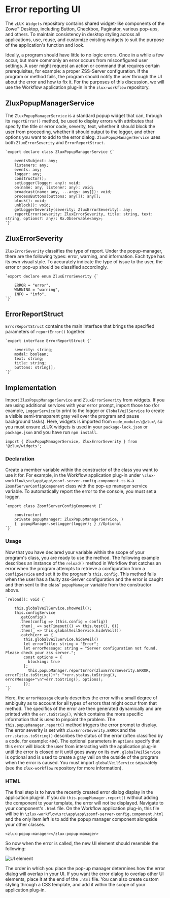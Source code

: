 # Error reporting UI

The `zLUX Widgets` repository contains shared widget-like components of the Zowe&trade; Desktop, including Button, Checkbox, Paginator, various pop-ups, and others. To maintain consistency in desktop styling across all applications, use, reuse, and customize existing widgets to suit the purpose of the application's function and look.

Ideally, a program should have little to no logic errors. Once in a while a few occur, but more commonly an error occurs from misconfigured user settings. A user might request an action or command that requires certain prerequisites, for example: a proper ZSS-Server configuration. If the program or method fails, the program should notify the user through the UI about the error and how to fix it. For the purposes of this discussion, we will use the Workflow application plug-in in the `zlux-workflow` repository.


## ZluxPopupManagerService

The `ZluxPopupManagerService` is a standard popup widget that can, through its `reportError()` method, be used to display errors with attributes that specify the title or error code, severity, text, whether it should block the user from proceeding, whether it should output to the logger, and other options you want to add to the error dialog. `ZluxPopupManagerService` uses both `ZluxErrorSeverity` and `ErrorReportStruct`.
```
`export declare class ZluxPopupManagerService {`

    eventsSubject: any;
    listeners: any;
    events: any;
    logger: any;
    constructor();
    setLogger(logger: any): void;
    on(name: any, listener: any): void;
    broadcast(name: any, ...args: any[]): void;
    processButtons(buttons: any[]): any[];
    block(): void;
    unblock(): void;
    getLoggerSeverity(severity: ZluxErrorSeverity): any;
    reportError(severity: ZluxErrorSeverity, title: string, text: string, options?: any): Rx.Observable<any>;
`}`
```
## ZluxErrorSeverity

`ZluxErrorSeverity` classifies the type of report. Under the popup-manager, there are the following types: error, warning, and information. Each type has its own visual style. To accurately indicate the type of issue to the user, the error or pop-up should be classified accordingly.
```
`export declare enum ZluxErrorSeverity {`

    ERROR = "error",
    WARNING = "warning",
    INFO = "info",
`}`
```
## ErrorReportStruct

`ErrorReportStruct` contains the main interface that brings the specified parameters of `reportError()` together.
```
`export interface ErrorReportStruct {`

    severity: string;
    modal: boolean;
    text: string;
    title: string;
    buttons: string[];
`}`
```
## Implementation

Import `ZluxPopupManagerService` and `ZluxErrorSeverity` from widgets. If you are using additional services with your error prompt, import those too (for example, `LoggerService` to print to the logger or `GlobalVeilService` to create a visible semi-transparent gray veil over the program and pause background tasks). Here, widgets is imported from `node_modules\@zlux\` so you must ensure zLUX widgets is used in your `package-lock.json` or `package.json` and you have run `npm install`.

`import { ZluxPopupManagerService, ZluxErrorSeverity } from '@zlux/widgets';`

### Declaration

Create a member variable within the constructor of the class you want to use it for. For example, in the Workflow application plug-in under `\zlux-workflow\src\app\app\zosmf-server-config.component.ts` is a `ZosmfServerConfigComponent` class with the pop-up manager service variable. To automatically report the error to the console, you must set a logger.
```
`export class ZosmfServerConfigComponent {`

    constructor(
    private popupManager: ZluxPopupManagerService, )
    {  popupManager.setLogger(logger); } //Optional
`}`
```
### Usage

Now that you have declared your variable within the scope of your program's class, you are ready to use the method. The following example describes an instance of the `reload()` method in Workflow that catches an error when the program attempts to retrieve a configuration from a `configService` and set it to the program's `this.config`. This method fails when the user has a faulty zss-Server configuration and the error is caught and then sent to the class' `popupManager` variable from the constructor above.
```
`reload(): void {`

    this.globalVeilService.showVeil();
    this.configService
      .getConfig()
      .then(config => (this.config = config))
      .then(_ => setTimeout(() => this.test(), 0))
      .then(_ => this.globalVeilService.hideVeil())
      .catch(err => {
        this.globalVeilService.hideVeil()
        let errorTitle: string = "Error";
        let errorMessage: string = "Server configuration not found. Please check your zss server.";
        const options = {
          blocking: true
        };
          this.popupManager.reportError(ZluxErrorSeverity.ERROR, errorTitle.toString()+": "+err.status.toString(), errorMessage+"\n"+err.toString(), options);  
        });
`}`
```
Here, the `errorMessage` clearly describes the error with a small degree of ambiguity as to account for all types of errors that might occur from that method. The specifics of the error are then generated dynamically and are printed with the `err.toString()`, which contains the more specific information that is used to pinpoint the problem. The `this.popupManager.report()` method triggers the error prompt to display. The error severity is set with `ZluxErrorSeverity.ERROR` and the `err.status.toString()` describes the status of the error (often classified by a code, for example: `404`). The optional parameters in `options` specify that this error will block the user from interacting with the application plug-in until the error is closed or it until goes away on its own. `globalVeilService` is optional and is used to create a gray veil on the outside of the program when the error is caused. You must import `globalVeilService` separately (see the `zlux-workflow` repository for more information).

### HTML

The final step is to have the recently created error dialog display in the application plug-in. If you do `this.popupManager.report()` without adding the component to your template, the error will not be displayed. Navigate to your component's `.html` file. On the Workflow application plug-in, this file will be in `\zlux-workflow\src\app\app\zosmf-server-config.component.html` and the only item left is to add the popup manager component alongside your other classes.

`<zlux-popup-manager></zlux-popup-manager>`

So now when the error is called, the new UI element should resemble the following:

![UI element](pathname:///v1.18.x/images/mvd/mvderrorreportui.png)


The order in which you place the pop-up manager determines how the error dialog will overlap in your UI. If you want the error dialog to overlap other UI elements, place it at the end of the `.html` file. You can also create custom styling through a CSS template, and add it within the scope of your application plug-in.
